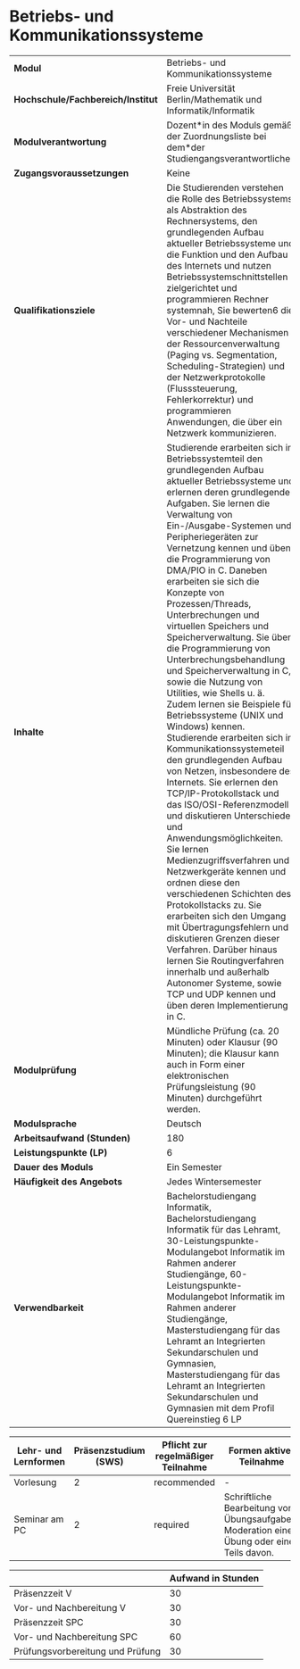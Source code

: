 # Betriebs- und Kommunikationssysteme

| | |
|-|-|
|**Modul**                           | Betriebs- und Kommunikationssysteme |
|**Hochschule/Fachbereich/Institut** | Freie Universität Berlin/Mathematik und Informatik/Informatik |
|**Modulverantwortung**              | Dozent\*in des Moduls gemäß der Zuordnungsliste bei dem\*der Studiengangsverantwortlichen |
|**Zugangsvoraussetzungen**          | Keine |
|**Qualifikationsziele**             | Die Studierenden verstehen die Rolle des Betriebssystems als Abstraktion des Rechnersystems, den grundlegenden Aufbau aktueller Betriebssysteme und die Funktion und den Aufbau des Internets und nutzen Betriebssystemschnittstellen zielgerichtet und programmieren Rechner systemnah, Sie bewerten6 die Vor- und Nachteile verschiedener Mechanismen der Ressourcenverwaltung (Paging vs. Segmentation, Scheduling-Strategien) und der Netzwerkprotokolle (Flusssteuerung, Fehlerkorrektur) und programmieren Anwendungen, die über ein Netzwerk kommunizieren. |
|**Inhalte**                         | Studierende erarbeiten sich im Betriebssystemteil den grundlegenden Aufbau aktueller Betriebssysteme und erlernen deren grundlegende Aufgaben. Sie lernen die Verwaltung von Ein-/Ausgabe-Systemen und Peripheriegeräten zur Vernetzung kennen und üben die Programmierung von DMA/PIO in C. Daneben erarbeiten sie sich die Konzepte von Prozessen/Threads, Unterbrechungen und virtuellen Speichers und Speicherverwaltung. Sie üben die Programmierung von Unterbrechungsbehandlung und Speicherverwaltung in C, sowie die Nutzung von Utilities, wie Shells u. ä. Zudem lernen sie Beispiele für Betriebssysteme (UNIX und Windows) kennen. Studierende erarbeiten sich im Kommunikationssystemeteil den grundlegenden Aufbau von Netzen, insbesondere des Internets. Sie erlernen den TCP/IP-Protokollstack und das ISO/OSI-Referenzmodell und diskutieren Unterschiede und Anwendungsmöglichkeiten. Sie lernen Medienzugriffsverfahren und Netzwerkgeräte kennen und ordnen diese den verschiedenen Schichten des Protokollstacks zu. Sie erarbeiten sich den Umgang mit Übertragungsfehlern und diskutieren Grenzen dieser Verfahren. Darüber hinaus lernen Sie Routingverfahren innerhalb und außerhalb Autonomer Systeme, sowie TCP und UDP kennen und üben deren Implementierung in C. |
|**Modulprüfung**                    | Mündliche Prüfung (ca. 20 Minuten) oder Klausur (90 Minuten); die Klausur kann auch in Form einer elektronischen Prüfungsleistung (90 Minuten) durchgeführt werden. |
|**Modulsprache**                    | Deutsch |
|**Arbeitsaufwand (Stunden)**        | 180|
|**Leistungspunkte (LP)**            | 6 |
|**Dauer des Moduls**                | Ein Semester |
|**Häufigkeit des Angebots**         | Jedes Wintersemester |
|**Verwendbarkeit**                  | Bachelorstudiengang Informatik, Bachelorstudiengang Informatik für das Lehramt, 30-Leistungspunkte-Modulangebot Informatik im Rahmen anderer Studiengänge, 60-Leistungspunkte-Modulangebot Informatik im Rahmen anderer Studiengänge, Masterstudiengang für das Lehramt an Integrierten Sekundarschulen und Gymnasien, Masterstudiengang für das Lehramt an Integrierten Sekundarschulen und Gymnasien mit dem Profil Quereinstieg 6 LP |

| Lehr- und Lernformen | Präsenzstudium <br> (SWS) | Pflicht zur regelmäßiger Teilnahme | Formen aktiver Teilnahme |
| ---------------------|---------------------------|------------------------------------|------------------------- |
| Vorlesung | 2 | recommended | - |
| Seminar am PC | 2 | required | Schriftliche Bearbeitung von Übungsaufgaben. Moderation einer Übung oder eines Teils davon. |

|   | Aufwand in Stunden |
| - |--------------------|
| Präsenzzeit V | 30 |
| Vor- und Nachbereitung V | 30 |
| Präsenzzeit SPC | 30 |
| Vor- und Nachbereitung SPC | 60 |
| Prüfungsvorbereitung und Prüfung | 30 |
